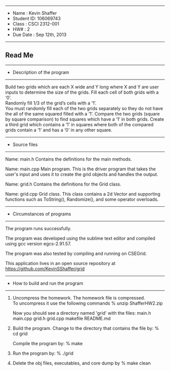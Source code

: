 *******************************************************
*  Name      :  Kevin Shaffer
*  Student ID:  106069743
*  Class     :  CSCI 2312-001        
*  HW#       :  2     
*  Due Date  :  Sep 12th, 2013
*******************************************************

## Read Me


*******************************************************
*  Description of the program
*******************************************************

Build two grids which are each X wide and Y long where 
X and Y are user inputs to determine the size of the 
grids.  Fill each cell of both grids with a ‘0’.  
Randomly fill 1/3 of the grid’s cells with a ‘1’.  
You must randomly fill each of the two grids separately 
so they do not have the all of the same squared filled 
with a ‘1’.  Compare the two grids (square by square 
comparison) to find squares which have a ‘1’ in both 
grids.  Create a third grid which contains a ‘1’ in 
squares where both of the compared grids contain a 
‘1’ and has a ‘0’ in any other square.


*******************************************************
*  Source files
*******************************************************
Name:  main.h
  Contains the definitions for the main methods.

Name:  main.cpp
  Main program.  This is the driver program that takes
  the user's input and uses it to create the grid
  objects and handles the output.

Name:  grid.h
  Contains the definitions for the Grid class.

Name:  grid.cpp
  Grid class.  This class contains a 2d Vector<int>
  and supporting functions such as ToString(), 
  Randomize(), and some operator overloads.
   
   
*******************************************************
*  Circumstances of programs
*******************************************************

   The program runs successfully.
   
   The program was developed using the sublime text
   editor and compiled using gcc version egcs-2.91.57.

   The program was also tested by compiling and running
   on CSEGrid.

   This application lives in an open source repository
   at https://github.com/KevinSShaffer/grid


*******************************************************
*  How to build and run the program
*******************************************************

1. Uncompress the homework.  The homework file is compressed.  
   To uncompress it use the following commands 
       % unzip ShafferHW2.zip

   Now you should see a directory named 'grid' with the files:
        main.h
        main.cpp
        grid.h
        grid.cpp
        makefile
        README.md

2. Build the program.
    Change to the directory that contains the file by:
    % cd grid 

    Compile the program by:
    % make

3. Run the program by:
   % ./grid

4. Delete the obj files, executables, and core dump by
   % make clean
